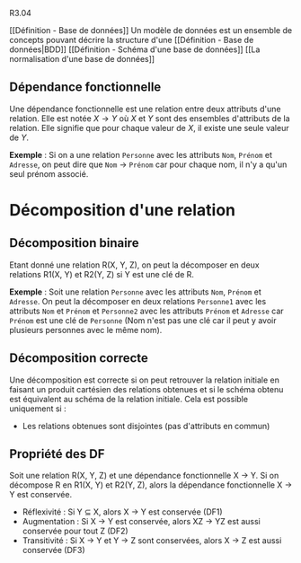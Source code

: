 R3.04

[[Définition - Base de données]]
Un modèle de données est un ensemble de concepts pouvant décrire la structure d'une [[Définition - Base de données|BDD]]
[[Définition - Schéma d'une base de données]]
[[La normalisation d'une base de données]]

## Dépendance fonctionnelle
Une dépendance fonctionnelle est une relation entre deux attributs d'une relation. Elle est notée $X \rightarrow Y$ où $X$ et $Y$ sont des ensembles d'attributs de la relation. Elle signifie que pour chaque valeur de $X$, il existe une seule valeur de $Y$.

**Exemple** : Si on a une relation `Personne` avec les attributs `Nom`, `Prénom` et `Adresse`, on peut dire que `Nom` $\rightarrow$ `Prénom` car pour chaque nom, il n'y a qu'un seul prénom associé.

# Décomposition d'une relation
## Décomposition binaire
Etant donné une relation R(X, Y, Z), on peut la décomposer en deux relations R1(X, Y) et R2(Y, Z) si Y est une clé de R.

**Exemple** : Soit une relation `Personne` avec les attributs `Nom`, `Prénom` et `Adresse`. On peut la décomposer en deux relations `Personne1` avec les attributs `Nom` et `Prénom` et `Personne2` avec les attributs `Prénom` et `Adresse` car `Prénom` est une clé de `Personne` (Nom n'est pas une clé car il peut y avoir plusieurs personnes avec le même nom).

## Décomposition correcte
Une décomposition est correcte si on peut retrouver la relation initiale en faisant un produit cartésien des relations obtenues et si le schéma obtenu est équivalent au schéma de la relation initiale. Cela est possible uniquement si :
- Les relations obtenues sont disjointes (pas d'attributs en commun)

## Propriété des DF
Soit une relation R(X, Y, Z) et une dépendance fonctionnelle X $\rightarrow$ Y. Si on décompose R en R1(X, Y) et R2(Y, Z), alors la dépendance fonctionnelle X $\rightarrow$ Y est conservée.
- Réflexivité : Si Y ⊆ X, alors X → Y est conservée (DF1)
- Augmentation : Si X → Y est conservée, alors XZ → YZ est aussi conservée pour tout Z (DF2)
- Transitivité : Si X → Y et Y → Z sont conservées, alors X → Z est aussi conservée (DF3)


